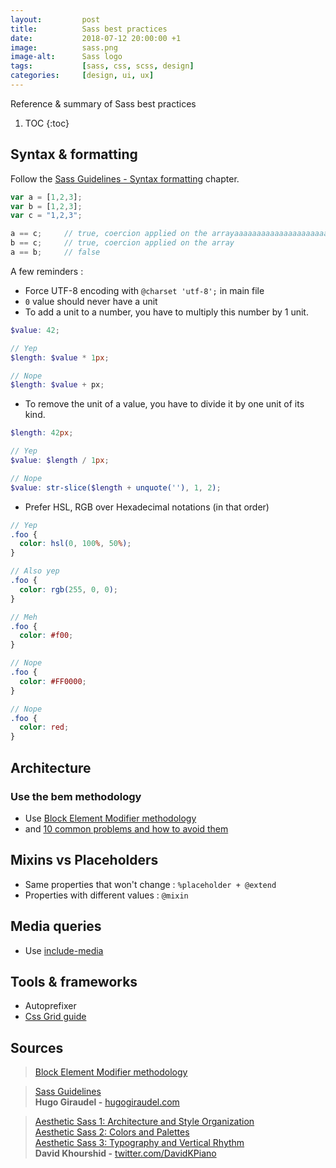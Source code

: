 ```yaml
---
layout:         post
title:          Sass best practices
date:           2018-07-12 20:00:00 +1
image:          sass.png
image-alt:      Sass logo
tags:           [sass, css, scss, design]
categories:     [design, ui, ux]
---
```


Reference & summary of Sass best practices

<!-- more -->

1. TOC
{:toc}

## Syntax & formatting
Follow the [Sass Guidelines - Syntax formatting](https://sass-guidelin.es/#syntax--formatting) chapter.

```js
var a = [1,2,3];
var b = [1,2,3];
var c = "1,2,3";

a == c;     // true, coercion applied on the arrayaaaaaaaaaaaaaaaaaaaaaaaaaaaaaaaaaaaaaaaaaaaaaaaaaaaaaaaaaaaaaaaaaaaaaaaaaaaaaaaaaaaaaaaaaaaaaaaaaaaaaaaaaaaaaaabbbbbbbbbbbbbbbbbbbbbbb
b == c;     // true, coercion applied on the array
a == b;     // false
```

A few reminders :
- Force UTF-8 encoding with `@charset 'utf-8';` in main file
- `0` value should never have a unit
- To add a unit to a number, you have to multiply this number by 1 unit.

```scss
$value: 42;

// Yep
$length: $value * 1px;

// Nope
$length: $value + px;
```

- To remove the unit of a value, you have to divide it by one unit of its kind.

```scss
$length: 42px;

// Yep
$value: $length / 1px;

// Nope
$value: str-slice($length + unquote(''), 1, 2);
```

- Prefer HSL, RGB over Hexadecimal notations (in that order)

```scss
// Yep
.foo {
  color: hsl(0, 100%, 50%);
}

// Also yep
.foo {
  color: rgb(255, 0, 0);
}

// Meh
.foo {
  color: #f00;
}

// Nope
.foo {
  color: #FF0000;
}

// Nope
.foo {
  color: red;
}
```

## Architecture
### Use the bem methodology
- Use [Block Element Modifier methodology](http://getbem.com/)
- and [10 common problems and how to avoid them](https://www.smashingmagazine.com/2016/06/battling-bem-extended-edition-common-problems-and-how-to-avoid-them/)

## Mixins vs Placeholders
- Same properties that won't change : `%placeholder + @extend`
- Properties with different values : `@mixin`

## Media queries
- Use [include-media](http://include-media.com/)

## Tools & frameworks
- Autoprefixer
- [Css Grid guide](https://css-tricks.com/snippets/css/complete-guide-grid/)

## Sources

> [Block Element Modifier methodology](http://getbem.com/)

> [Sass Guidelines](https://sass-guidelin.es/)  
> **Hugo Giraudel -** [hugogiraudel.com](http://hugogiraudel.com/)

> [Aesthetic Sass 1: Architecture and Style Organization](https://scotch.io/tutorials/aesthetic-sass-1-architecture-and-style-organization)  
> [Aesthetic Sass 2: Colors and Palettes](https://scotch.io/tutorials/aesthetic-sass-2-colors)  
> [Aesthetic Sass 3: Typography and Vertical Rhythm](https://scotch.io/tutorials/aesthetic-sass-3-typography-and-vertical-rhythm)  
> **David Khourshid -** [twitter.com/DavidKPiano](https://twitter.com/DavidKPiano)
